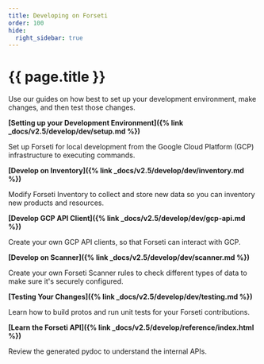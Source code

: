 ```yaml
---
title: Developing on Forseti
order: 100
hide:
  right_sidebar: true
---
```


# {{ page.title }}

Use our guides on how best to set up your development environment, make changes,
and then test those changes.

**[Setting up your Development Environment]({% link _docs/v2.5/develop/dev/setup.md %})**

Set up Forseti for local development from the Google Cloud Platform (GCP)
infrastructure to executing commands.

**[Develop on Inventory]({% link _docs/v2.5/develop/dev/inventory.md %})**

Modify Forseti Inventory to collect and store new data so you can inventory
new products and resources.

**[Develop GCP API Client]({% link _docs/v2.5/develop/dev/gcp-api.md %})**

Create your own GCP API clients, so that Forseti can interact with GCP.

**[Develop on Scanner]({% link _docs/v2.5/develop/dev/scanner.md %})**

Create your own Forseti Scanner rules to check different types of data to
make sure it's securely configured.

**[Testing Your Changes]({% link _docs/v2.5/develop/dev/testing.md %})**

Learn how to build protos and run unit tests for your Forseti contributions.

**[Learn the Forseti API]({% link _docs/v2.5/develop/reference/index.html %})**

Review the generated pydoc to understand the internal APIs.
